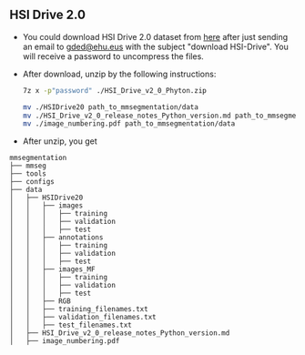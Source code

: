 ## HSI Drive 2.0

- You could download HSI Drive 2.0 dataset from [here](https://ipaccess.ehu.eus/HSI-Drive/#download) after just sending an email to gded@ehu.eus with the subject "download HSI-Drive". You will receive a password to uncompress the files.

- After download, unzip by the following instructions:

  ```bash
  7z x -p"password" ./HSI_Drive_v2_0_Phyton.zip

  mv ./HSIDrive20 path_to_mmsegmentation/data
  mv ./HSI_Drive_v2_0_release_notes_Python_version.md path_to_mmsegmentation/data
  mv ./image_numbering.pdf path_to_mmsegmentation/data
  ```

- After unzip, you get

```none
mmsegmentation
├── mmseg
├── tools
├── configs
├── data
│   ├── HSIDrive20
│   │   ├── images
│   │   │   ├── training
│   │   │   ├── validation
│   │   │   ├── test
│   │   ├── annotations
│   │   │   ├── training
│   │   │   ├── validation
│   │   │   ├── test
│   │   ├── images_MF
│   │   │   ├── training
│   │   │   ├── validation
│   │   │   ├── test
│   │   ├── RGB
│   │   ├── training_filenames.txt
│   │   ├── validation_filenames.txt
│   │   ├── test_filenames.txt
│   ├── HSI_Drive_v2_0_release_notes_Python_version.md
│   ├── image_numbering.pdf
```
